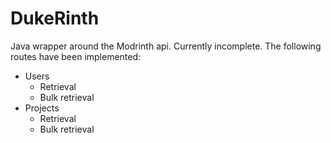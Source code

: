 # DukeRinth
Java wrapper around the Modrinth api. Currently incomplete. The following routes have been implemented:
 * Users
   * Retrieval
   * Bulk retrieval
 * Projects
   * Retrieval
   * Bulk retrieval